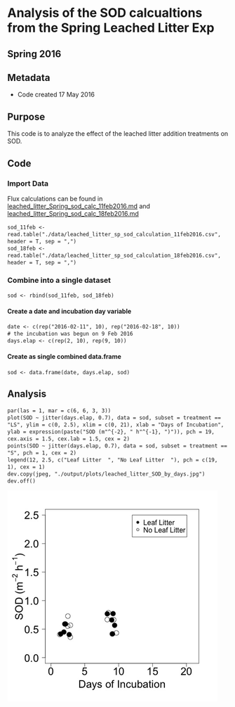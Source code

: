 # Analysis of the SOD calcualtions from the Spring Leached Litter Exp 

## Spring 2016

## Metadata

* Code created 17 May 2016 

## Purpose

This code is to analyze the effect of the leached litter addition treatments on SOD. 

## Code
### Import Data

Flux calculations can be found in [leached_litter_Spring_sod_calc_11feb2016.md](https://github.com/KennyPeanuts/CPOM_Flux/blob/master/lab_notebook/analysis/leached_litter_Spring_sod_calc_11feb2016.md) and [leached_litter_Spring_sod_calc_18feb2016.md](https://github.com/KennyPeanuts/CPOM_Flux/blob/master/lab_notebook/analysis/leached_litter_Spring_sod_calc_18feb2016.md)

    sod_11feb <- read.table("./data/leached_litter_sp_sod_calculation_11feb2016.csv", header = T, sep = ",")
    sod_18feb <- read.table("./data/leached_litter_sp_sod_calculation_18feb2016.csv", header = T, sep = ",")

### Combine into a single dataset

    sod <- rbind(sod_11feb, sod_18feb)
    
#### Create a date and incubation day variable

    date <- c(rep("2016-02-11", 10), rep("2016-02-18", 10))
    # the incubation was begun on 9 Feb 2016
    days.elap <- c(rep(2, 10), rep(9, 10))

#### Create as single combined data.frame

    sod <- data.frame(date, days.elap, sod)

## Analysis
    
    par(las = 1, mar = c(6, 6, 3, 3))
    plot(SOD ~ jitter(days.elap, 0.7), data = sod, subset = treatment == "LS", ylim = c(0, 2.5), xlim = c(0, 21), xlab = "Days of Incubation", ylab = expression(paste("SOD (m"^{-2}, " h"^{-1}, ")")), pch = 19, cex.axis = 1.5, cex.lab = 1.5, cex = 2)
    points(SOD ~ jitter(days.elap, 0.7), data = sod, subset = treatment == "S", pch = 1, cex = 2)
    legend(12, 2.5, c("Leaf Litter  ", "No Leaf Litter  "), pch = c(19, 1), cex = 1)
    dev.copy(jpeg, "./output/plots/leached_litter_SOD_by_days.jpg")
    dev.off()


![Area normalized SOD by days elapsed](../output/plots/leached_litter_SOD_by_days.jpg)
